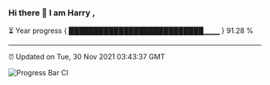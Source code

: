 ### Hi there 👋 I am Harry , 

⏳ Year progress { ███████████████████████████▁▁▁ } 91.28 %

---

⏰ Updated on Tue, 30 Nov 2021 03:43:37 GMT

![Progress Bar CI](https://github.com/duykhang68/duykhang68/workflows/Progress%20Bar%20CI/badge.svg)
